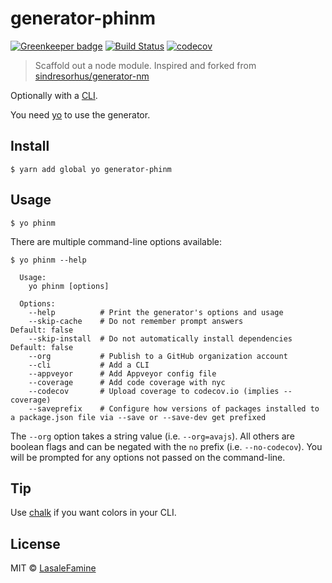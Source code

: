 # generator-phinm

[![Greenkeeper badge](https://badges.greenkeeper.io/LasaleFamine/generator-phinm.svg)](https://greenkeeper.io/)
[![Build Status](https://travis-ci.org/LasaleFamine/generator-phinm.svg?branch=master)](https://travis-ci.org/LasaleFamine/generator-phinm)
[![codecov](https://codecov.io/gh/LasaleFamine/generator-phinm/branch/master/graph/badge.svg)](https://codecov.io/gh/LasaleFamine/generator-phinm)

> Scaffold out a node module. Inspired and forked from [sindresorhus/generator-nm](https://github.com/sindresorhus/generator-nm)

Optionally with a [CLI](http://en.wikipedia.org/wiki/Command-line_interface).

You need [yo](https://github.com/yeoman/yo) to use the generator.

## Install

```
$ yarn add global yo generator-phinm
```


## Usage

```
$ yo phinm
```

There are multiple command-line options available:

```
$ yo phinm --help

  Usage:
    yo phinm [options]

  Options:
    --help          # Print the generator's options and usage
    --skip-cache    # Do not remember prompt answers                      Default: false
    --skip-install  # Do not automatically install dependencies           Default: false
    --org           # Publish to a GitHub organization account
    --cli           # Add a CLI
    --appveyor      # Add Appveyor config file
    --coverage      # Add code coverage with nyc
    --codecov       # Upload coverage to codecov.io (implies --coverage)
    --saveprefix    # Configure how versions of packages installed to a package.json file via --save or --save-dev get prefixed
```

The `--org` option takes a string value (i.e. `--org=avajs`). All others are boolean flags and can be negated with the `no` prefix (i.e. `--no-codecov`). You will be prompted for any options not passed on the command-line.


## Tip

Use [chalk](https://github.com/sindresorhus/chalk) if you want colors in your CLI.


## License

MIT © [LasaleFamine](https://godev.space)
